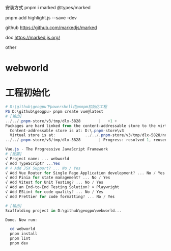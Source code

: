 安装方式   pnpm i marked  @types/marked

pnpm add highlight.js --save -dev

github https://github.com/markedjs/marked

doc https://marked.js.org/

other




# webworld

# 工程初始化

```powershell
# D:\github\geogpu下powershell内pnmpm初始化工程
PS D:\github\geogpu> pnpm create vue@latest
# [输出]
../../.pnpm-store/v3/tmp/dlx-5828        |   +1 +
Packages are hard linked from the content-addressable store to the virtual store.
  Content-addressable store is at: D:\.pnpm-store\v3
  Virtual store is at:             ../../.pnpm-store/v3/tmp/dlx-5828/node_modules/.pnpm
../../.pnpm-store/v3/tmp/dlx-5828        | Progress: resolved 1, reused 1, downloaded 0, added 1, done

Vue.js - The Progressive JavaScript Framework
# [配置]
√ Project name: ... webworld
√ Add TypeScript? ...Yes
# √ Add JSX Support? ... No / Yes
√ Add Vue Router for Single Page Application development? ... No / Yes
√ Add Pinia for state management? ... No / Yes
√ Add Vitest for Unit Testing? ... No / Yes
√ Add an End-to-End Testing Solution? » Playwright
√ Add ESLint for code quality? ... No / Yes
√ Add Prettier for code formatting? ... No / Yes

# [输出]
Scaffolding project in D:\github\geogpu\webworld...

Done. Now run:

  cd webworld
  pnpm install
  pnpm lint
  pnpm dev

```
